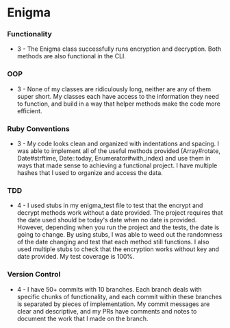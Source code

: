 # Enigma

### Functionality

* 3 - The Enigma class successfully runs encryption and decryption. Both
methods are also functional in the CLI.

### OOP

* 3 - None of my classes are ridiculously long, neither are any of them super
short. My classes each have access to the information they need to function,
and build in a way that helper methods make the code more efficient.

### Ruby Conventions

* 3 - My code looks clean and organized with indentations and spacing. I was
able to implement all of the useful methods provided (Array#rotate,
Date#strftime, Date::today, Enumerator#with_index) and use them in ways that
made sense to achieving a functional project. I have multiple hashes that I
used to organize and access the data.

### TDD

* 4 - I used stubs in my enigma_test file to test that the encrypt and decrypt
methods work without a date provided. The project requires that the
date used should be today's date when no date is provided. However, depending
when you run the project and the tests, the date is going to change. By using
stubs, I was able to weed out the randomness of the date changing and test that
each method still functions. I also used multiple stubs to check that the
encryption works without key and date provided. My test coverage is 100%.

### Version Control

* 4 - I have 50+ commits with 10 branches. Each branch deals with specific
chunks of functionality, and each commit within these branches is separated by
pieces of implementation. My commit messages are clear and descriptive, and my
PRs have comments and notes to document the work that I made on the branch.
